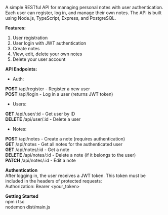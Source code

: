 A simple RESTful API for managing personal notes with user authentication. Each user can register, log in, and manage their own notes. The API is built using Node.js, TypeScript, Express, and PostgreSQL.

**Features:**  
1. User registration
2. User login with JWT authentication
3. Create notes
4. View, edit, delete your own notes
5. Delete your user account

**API Endpoints:**   
- Auth:

**POST** /api/register - Register a new user  
**POST** /api/login - Log in a user (returns JWT token)  

- Users:

**GET** /api/user/:id - Get user by ID  
**DELETE** /api/user/:id - Delete a user  

- Notes:

**POST** /api/notes - Create a note (requires authentication)  
**GET** /api/notes - Get all notes for the authenticated user  
**GET** /api/notes/:id - Get a note   
**DELETE** /api/notes/:id - Delete a note (if it belongs to the user)  
**PATCH** /api/notes/:id - Edit a note  

**Authentication**  
After logging in, the user receives a JWT token. This token must be included in the headers of protected requests:  
Authorization: Bearer <your_token>

**Getting Started**  
npm i
tsc  
nodemon dist/main.js
